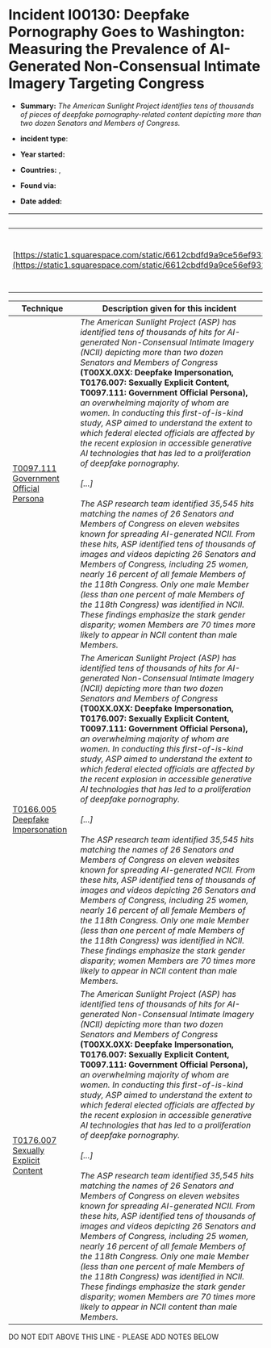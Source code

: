 # Incident I00130: Deepfake Pornography Goes to Washington: Measuring the Prevalence of AI-Generated Non-Consensual Intimate Imagery Targeting Congress

* **Summary:** <i>The American Sunlight Project identifies tens of thousands of pieces of deepfake pornography-related content depicting more than two dozen Senators and Members of Congress.</i>

* **incident type**: 

* **Year started:** 

* **Countries:**  , 

* **Found via:** 

* **Date added:** 


| Reference | Pub Date | Authors | Org | Archive |
| --------- | -------- | ------- | --- | ------- |
| [https://static1.squarespace.com/static/6612cbdfd9a9ce56ef931004/t/67586997eaec5c6ae3bb5e24/1733847451191/ASP+DFP+Report.pdf](https://static1.squarespace.com/static/6612cbdfd9a9ce56ef931004/t/67586997eaec5c6ae3bb5e24/1733847451191/ASP+DFP+Report.pdf) | 2024/12/11 | E. Rosalie Li, Benjamin Shultz, Nina Jankowicz | American Sunlight Project | [https://archive.ph/qAWvL](https://archive.ph/qAWvL) |

 

| Technique | Description given for this incident |
| --------- | ------------------------- |
| [T0097.111 Government Official Persona](../../generated_pages/techniques/T0097.111.md) | <i>The American Sunlight Project (ASP) has identified tens of thousands of hits for AI-generated Non-Consensual Intimate Imagery (NCII) depicting more than two dozen Senators and Members of Congress </i><b>(T00XX.0XX: Deepfake Impersonation, T0176.007: Sexually Explicit Content, T0097.111: Government Official Persona),<i></b> an overwhelming majority of whom are women. In conducting this first-of-is-kind study, ASP aimed to understand the extent to which federal elected officials are affected by the recent explosion in accessible generative AI technologies that has led to a proliferation of deepfake pornography.<br><br>[...]<br><br>The ASP research team identified 35,545 hits matching the names of 26 Senators and Members of Congress on eleven websites known for spreading AI-generated NCII. From these hits, ASP identified tens of thousands of images and videos depicting 26 Senators and Members of Congress, including 25 women, nearly 16 percent of all female Members of the 118th Congress. Only one male Member (less than one percent of male Members of the 118th Congress) was identified in NCII. These findings emphasize the stark gender disparity; women Members are 70 times more likely to appear in NCII content than male Members.</i> |
| [T0166.005 Deepfake Impersonation](../../generated_pages/techniques/T0166.005.md) | <i>The American Sunlight Project (ASP) has identified tens of thousands of hits for AI-generated Non-Consensual Intimate Imagery (NCII) depicting more than two dozen Senators and Members of Congress </i><b>(T00XX.0XX: Deepfake Impersonation, T0176.007: Sexually Explicit Content, T0097.111: Government Official Persona),<i></b> an overwhelming majority of whom are women. In conducting this first-of-is-kind study, ASP aimed to understand the extent to which federal elected officials are affected by the recent explosion in accessible generative AI technologies that has led to a proliferation of deepfake pornography.<br><br>[...]<br><br>The ASP research team identified 35,545 hits matching the names of 26 Senators and Members of Congress on eleven websites known for spreading AI-generated NCII. From these hits, ASP identified tens of thousands of images and videos depicting 26 Senators and Members of Congress, including 25 women, nearly 16 percent of all female Members of the 118th Congress. Only one male Member (less than one percent of male Members of the 118th Congress) was identified in NCII. These findings emphasize the stark gender disparity; women Members are 70 times more likely to appear in NCII content than male Members.</i> |
| [T0176.007 Sexually Explicit Content](../../generated_pages/techniques/T0176.007.md) | <i>The American Sunlight Project (ASP) has identified tens of thousands of hits for AI-generated Non-Consensual Intimate Imagery (NCII) depicting more than two dozen Senators and Members of Congress </i><b>(T00XX.0XX: Deepfake Impersonation, T0176.007: Sexually Explicit Content, T0097.111: Government Official Persona),<i></b> an overwhelming majority of whom are women. In conducting this first-of-is-kind study, ASP aimed to understand the extent to which federal elected officials are affected by the recent explosion in accessible generative AI technologies that has led to a proliferation of deepfake pornography.<br><br>[...]<br><br>The ASP research team identified 35,545 hits matching the names of 26 Senators and Members of Congress on eleven websites known for spreading AI-generated NCII. From these hits, ASP identified tens of thousands of images and videos depicting 26 Senators and Members of Congress, including 25 women, nearly 16 percent of all female Members of the 118th Congress. Only one male Member (less than one percent of male Members of the 118th Congress) was identified in NCII. These findings emphasize the stark gender disparity; women Members are 70 times more likely to appear in NCII content than male Members.</i> |


DO NOT EDIT ABOVE THIS LINE - PLEASE ADD NOTES BELOW